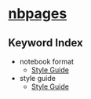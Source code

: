 # [nbpages](https://jckantor,github.io/nbpages)
## Keyword Index

* notebook format
    - [Style Guide](http://nbviewer.jupyter.org/github/jckantor/nbpages/blob/master/notebooks/A.00-Style-Guide.ipynb#Style-Guide)
* style guide
    - [Style Guide](http://nbviewer.jupyter.org/github/jckantor/nbpages/blob/master/notebooks/A.00-Style-Guide.ipynb#Style-Guide)
